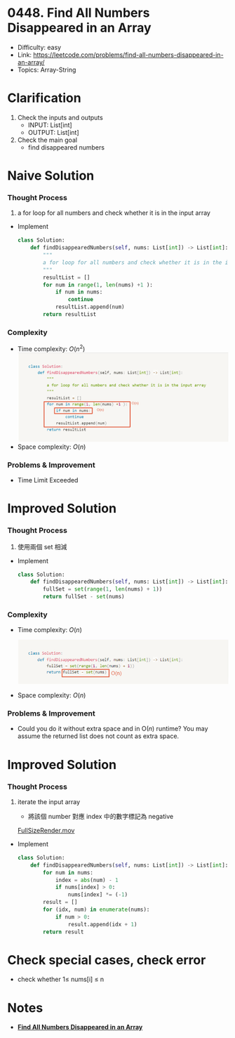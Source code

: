 # 0448. Find All Numbers Disappeared in an Array

- Difficulty: easy
- Link: https://leetcode.com/problems/find-all-numbers-disappeared-in-an-array/
- Topics: Array-String

# Clarification

1. Check the inputs and outputs
    - INPUT: List[int]
    - OUTPUT: List[int]
2. Check the main goal
    - find disappeared numbers

# Naive Solution

### Thought Process

1. a for loop for all numbers and check whether it is in the input array
- Implement
    
    ```python
    class Solution:
        def findDisappearedNumbers(self, nums: List[int]) -> List[int]:
            """
            a for loop for all numbers and check whether it is in the input array
            """
            resultList = []
            for num in range(1, len(nums) +1 ):
                if num in nums:
                    continue
                resultList.append(num)
            return resultList
    ```
    

### Complexity

- Time complexity: $O(n^2)$
    ![complexity](./Untitled%2001.png)
- Space complexity: $O(n)$

### Problems & Improvement

- Time Limit Exceeded

# Improved Solution

### Thought Process

1. 使用兩個 set 相減
- Implement
    
    ```python
    class Solution:
        def findDisappearedNumbers(self, nums: List[int]) -> List[int]:
            fullSet = set(range(1, len(nums) + 1))
            return fullSet - set(nums)
    ```
    

### Complexity

- Time complexity: $O(n)$
    
    ![Untitled](./Untitled.png)
    
- Space complexity: $O(n)$

### Problems & Improvement

- Could you do it without extra space and in O(*n*) runtime? You may assume the returned list does not count as extra space.

# Improved Solution

### Thought Process

1. iterate the input array
    - 將該個 number 對應 index 中的數字標記為 negative
    
    [FullSizeRender.mov](./FullSizeRender.mov)
    
- Implement
    
    ```python
    class Solution:
        def findDisappearedNumbers(self, nums: List[int]) -> List[int]:
            for num in nums:
                index = abs(num) - 1
                if nums[index] > 0:
                    nums[index] *= (-1)
            result = []
            for (idx, num) in enumerate(nums):
                if num > 0:
                    result.append(idx + 1)
            return result
    ```
    

# Check special cases, check error

- check whether 1≤ nums[i] ≤ n

# Notes

- **[Find All Numbers Disappeared in an Array](https://medium.com/@saurav.agg19/find-all-numbers-disappeared-in-an-array-c6a01393909)**